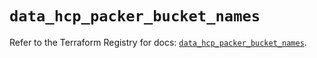 # `data_hcp_packer_bucket_names`

Refer to the Terraform Registry for docs: [`data_hcp_packer_bucket_names`](https://registry.terraform.io/providers/hashicorp/hcp/0.80.0/docs/data-sources/packer_bucket_names).
